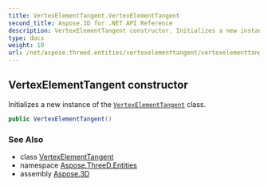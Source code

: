 ```yaml
---
title: VertexElementTangent.VertexElementTangent
second_title: Aspose.3D for .NET API Reference
description: VertexElementTangent constructor. Initializes a new instance of the VertexElementTangent class
type: docs
weight: 10
url: /net/aspose.threed.entities/vertexelementtangent/vertexelementtangent/
---
```

## VertexElementTangent constructor

Initializes a new instance of the [`VertexElementTangent`](../) class.

```csharp
public VertexElementTangent()
```

### See Also

* class [VertexElementTangent](../)
* namespace [Aspose.ThreeD.Entities](../../../aspose.threed.entities/)
* assembly [Aspose.3D](../../../)


